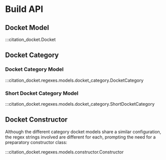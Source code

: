 # Build API

## Docket Model

:::citation_docket.Docket

## Docket Category

### Docket Category Model

:::citation_docket.regexes.models.docket_category.DocketCategory

### Short Docket Category Model

:::citation_docket.regexes.models.docket_category.ShortDocketCategory

## Docket Constructor

Although the different category docket models share a similar configuration, the regex strings involved are different for each, prompting the need for a preparatory constructor class:

:::citation_docket.regexes.models.constructor.Constructor
